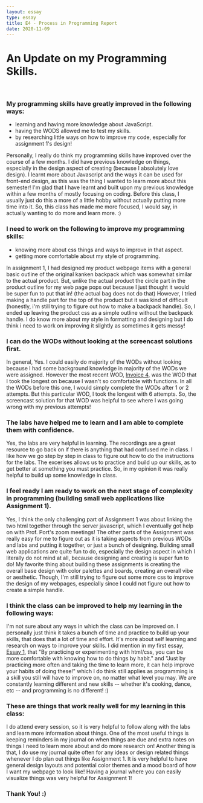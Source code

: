 ```yaml
---
layout: essay
type: essay
title: E4 - Process in Programming Report
date: 2020-11-09
---
```

<h1>An Update on my Programming Skills.</h1>
<br>
<h3>My programming skills have greatly improved in the following ways:</h3>
<ul>
<li>learning and having more knowledge about JavaScript.</li>
<li>having the WODS allowed me to test my skills.</li>
<li>by researching little ways on how to improve my code, especially for assignment 1's design!</li>
</ul>
<p>Personally, I really do think my programming skills have improved over the course of a few months. I did have previous knowledge on things, especially in the design aspect of creating (because I absolutely love design). I learnt more about Javascript and the ways it can be used for front-end design, as this was the thing I wanted to learn more about this semester! I'm glad that I have learnt and built upon my previous knowledge within a few months of mostly focusing on coding. Before this class, I usually just do this a more of a little hobby without actually putting more time into it. So, this class has made me more focused, I would say, in actually wanting to do more and learn more. :)</p>

<h3>I need to work on the following to improve my programming skills:</h3>
<ul>
<li>knowing more about css things and ways to improve in that aspect.</li>
<li>getting more comfortable about my style of programming.</li>
</ul>
<p>In assignment 1, I had designed my product webpage items with a general basic outline of the original kanken backpack which was somewhat similar to the actual product. But, unlike the actual product the circle part in the product outline for my web page pops out because I just thought it would be super fun to put that in! (the actual bag does not do that) However, I tried making a handle part for the top of the product but it was kind of difficult (honestly, i'm still trying to figure out how to make a backpack handle). So, I ended up leaving the product css as a simple outline without the backpack handle. I do know more about my style in formatting and designing but I do think i need to work on improving it slightly as sometimes it gets messy!</p>

<h3>I can do the WODs without looking at the screencast solutions first.</h3>
<p>In general, Yes. I could easily do majority of the WODs without looking because I had some background knowledge in majority of the WODs we were assigned. However the most recent WOD, <a href="https://dport96.github.io/ITM352/morea/120.functions/experience-Invoice4.html" target="_blank">Invoice 4,</a> was the WOD that I took the longest on because I wasn't so comfortable with functions. In all the WODs before this one, I would simply complete the WODs after 1 or 2 attempts. But this particular WOD, I took the longest with 6 attempts. So, the screencast solution for that WOD was helpful to see where I was going wrong with my previous attempts!<p>

<h3>The labs have helped me to learn and I am able to complete them with confidence.</h3>
<p>Yes, the labs are very helpful in learning. The recordings are a great resource to go back on if there is anything that had confused me in class. I like how we go step by step in class to figure out how to do the instructions for the labs. The excerises allows us to practice and build up our skills, as to get better at something you must practice. So, in my opinion it was really helpful to build up some knowledge in class.</p>

<h3>I feel ready I am ready to work on the next stage of complexity in programming (building small web applications like Assignment 1).</h3>
<p> Yes, I think the only challenging part of Assignment 1 was about linking the two html together through the server javascript, which I eventually got help on with Prof. Port's zoom meetings! The other parts of the Assignment was really easy for me to figure out as it is taking aspects from previous WODs and labs and putting it together, or just a bunch of designing. Building small web applications are quite fun to do, especially the design aspect in which I literally do not mind at all, because designing and creating is super fun to do! My favorite thing about building these assignments is creating the overall base design with color palettes and boards, creating an overall vibe or aesthetic. Though, I'm still trying to figure out some more css to improve the design of my webpages, especially since I could not figure out how to create a simple handle.</p>

<h3>I think the class can be improved to help my learning in the following ways:</h3>
<p>I'm not sure about any ways in which the class can be improved on. I personally just think it takes a bunch of time and practice to build up your skills, that does that a lot of time and effort. It's more about self learning and research on ways to improve your skills. I did mention in my first essay, <a href="https://rosecb.github.io/essays/2020-09-13.html" target="_blank">Essay 1<a>, that "By practicing or experimenting with html/css, you can be more comfortable with knowing how to do things by habit." and "Just by practicing more often and taking the time to learn more, it can help improve your habits of doing these!" which I do think still applies as programming is a skill you still will have to improve on, no matter what level you may. We are constantly learning different and new skills -- whether it's cooking, dance, etc -- and programming is no different! :) </p>

<h3>These are things that work really well for my learning in this class:</h3>
<p>I do attend every session, so it is very helpful to follow along with the labs and learn more information about things. One of the most useful things is keeping reminders in my journal on when things are due and extra notes on things I need to learn more about and do more research on! Another thing is that, I do use my journal quite often for any ideas or design related things whenever I do plan out things like Assignment 1. It is very helpful to have general design layouts and potential color themes and a mood board of how I want my webpage to look like! Having a journal where you can easily visualize things was very helpful for Assignment 1! </p>

<h3>Thank You! :)</h3>
